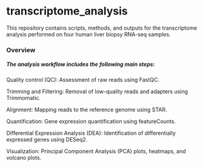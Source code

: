 # transcriptome_analysis

This repository contains scripts, methods, and outputs for the transcriptome analysis performed on four human liver biopsy RNA-seq samples.

### Overview

##### The analysis workflow includes the following main steps:

Quality control (QC): Assessment of raw reads using FastQC.

Trimming and Filtering: Removal of low-quality reads and adapters using Trimmomatic.

Alignment: Mapping reads to the reference genome using STAR.

Quantification: Gene expression quantification using featureCounts.

Differential Expression Analysis (DEA): Identification of differentially expressed genes using DESeq2.

Visualization: Principal Component Analysis (PCA) plots, heatmaps, and volcano plots.
